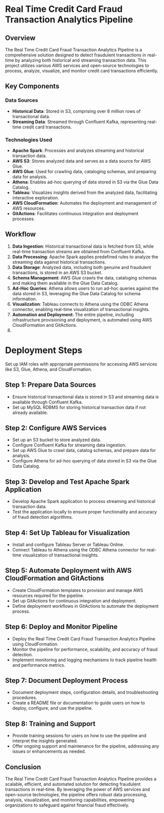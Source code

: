 # Real Time Credit Card Fraud Transaction Analytics Pipeline

## Overview

The Real Time Credit Card Fraud Transaction Analytics Pipeline is a comprehensive solution designed to detect fraudulent transactions in real-time by analyzing both historical and streaming transaction data. This project utilizes various AWS services and open-source technologies to process, analyze, visualize, and monitor credit card transactions efficiently.

## Key Components

### Data Sources
- **Historical Data**: Stored in S3, comprising over 8 million rows of transactional data.
- **Streaming Data**: Streamed through Confluent Kafka, representing real-time credit card transactions.

### Technologies Used
- **Apache Spark**: Processes and analyzes streaming and historical transaction data.
- **AWS S3**: Stores analyzed data and serves as a data source for AWS Glue.
- **AWS Glue**: Used for crawling data, cataloging schemas, and preparing data for analysis.
- **Athena**: Enables ad-hoc querying of data stored in S3 via the Glue Data Catalog.
- **Tableau**: Visualizes insights derived from the analyzed data, facilitating interactive exploration.
- **AWS CloudFormation**: Automates the deployment and management of AWS resources.
- **GitActions**: Facilitates continuous integration and deployment processes.

## Workflow

1. **Data Ingestion**: Historical transactional data is fetched from S3, while real-time transaction streams are obtained from Confluent Kafka.
2. **Data Processing**: Apache Spark applies predefined rules to analyze the streaming data against historical transactions.
3. **Data Storage**: Analyzed data, including both genuine and fraudulent transactions, is stored in an AWS S3 bucket.
4. **Schema Management**: AWS Glue crawls the data, cataloging schemas and making them available in the Glue Data Catalog.
5. **Ad-Hoc Queries**: Athena allows users to run ad-hoc queries against the data stored in S3, leveraging the Glue Data Catalog for schema information.
6. **Visualization**: Tableau connects to Athena using the ODBC Athena connector, enabling real-time visualization of transactional insights.
7. **Automation and Deployment**: The entire pipeline, including infrastructure provisioning and deployment, is automated using AWS CloudFormation and GitActions.
8. 

# Deployment Steps

Set up IAM roles with appropriate permissions for accessing AWS services like S3, Glue, Athena, and CloudFormation.

## Step 1: Prepare Data Sources

- Ensure historical transactional data is stored in S3 and streaming data is available through Confluent Kafka.
- Set up MySQL RDBMS for storing historical transaction data if not already available.

## Step 2: Configure AWS Services

- Set up an S3 bucket to store analyzed data.
- Configure Confluent Kafka for streaming data ingestion.
- Set up AWS Glue to crawl data, catalog schemas, and prepare data for analysis.
- Configure Athena for ad-hoc querying of data stored in S3 via the Glue Data Catalog.

## Step 3: Develop and Test Apache Spark Application

- Develop Apache Spark application to process streaming and historical transaction data.
- Test the application locally to ensure proper functionality and accuracy of fraud detection algorithms.

## Step 4: Set Up Tableau for Visualization

- Install and configure Tableau Server or Tableau Online.
- Connect Tableau to Athena using the ODBC Athena connector for real-time visualization of transactional insights.

## Step 5: Automate Deployment with AWS CloudFormation and GitActions

- Create CloudFormation templates to provision and manage AWS resources required for the pipeline.
- Set up GitActions for continuous integration and deployment.
- Define deployment workflows in GitActions to automate the deployment process.

## Step 6: Deploy and Monitor Pipeline

- Deploy the Real Time Credit Card Fraud Transaction Analytics Pipeline using CloudFormation.
- Monitor the pipeline for performance, scalability, and accuracy of fraud detection.
- Implement monitoring and logging mechanisms to track pipeline health and performance metrics.

## Step 7: Document Deployment Process

- Document deployment steps, configuration details, and troubleshooting procedures.
- Create a README file or documentation to guide users on how to deploy, configure, and use the pipeline.

## Step 8: Training and Support

- Provide training sessions for users on how to use the pipeline and interpret the insights generated.
- Offer ongoing support and maintenance for the pipeline, addressing any issues or enhancements as needed.

## Conclusion

The Real Time Credit Card Fraud Transaction Analytics Pipeline provides a scalable, efficient, and automated solution for detecting fraudulent transactions in real-time. By leveraging the power of AWS services and open-source technologies, the pipeline offers robust data processing, analysis, visualization, and monitoring capabilities, empowering organizations to safeguard against financial fraud effectively.
